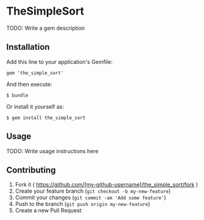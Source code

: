 # TheSimpleSort

TODO: Write a gem description

## Installation

Add this line to your application's Gemfile:

    gem 'the_simple_sort'

And then execute:

    $ bundle

Or install it yourself as:

    $ gem install the_simple_sort

## Usage

TODO: Write usage instructions here

## Contributing

1. Fork it ( https://github.com/[my-github-username]/the_simple_sort/fork )
2. Create your feature branch (`git checkout -b my-new-feature`)
3. Commit your changes (`git commit -am 'Add some feature'`)
4. Push to the branch (`git push origin my-new-feature`)
5. Create a new Pull Request
